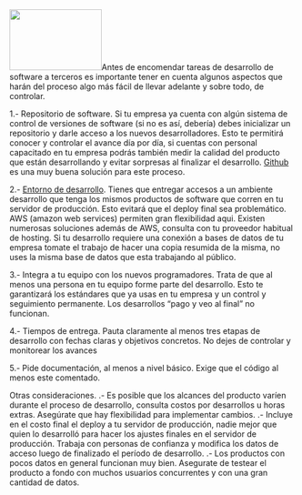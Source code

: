 <html><body><img class="alignleft" alt="" src="http://asesorensistemas.com.ar/myextras/uploads/files/dev2.jpg" width="162" height="107">Antes de encomendar tareas de desarrollo de software a terceros es importante tener en cuenta algunos aspectos que harán del proceso algo más fácil de llevar adelante y sobre todo, de controlar.

1.- Repositorio de software. Si tu empresa ya cuenta con algún sistema de control de versiones de software (si no es así, debería) debes inicializar un repositorio y darle acceso a los nuevos desarrolladores.
Esto te permitirá conocer y controlar el avance día por día, si cuentas con personal capacitado en tu empresa podrás también medir la calidad del producto que están desarrollando y evitar sorpresas al finalizar el desarrollo.
<a href="https://github.com/" target="_blank">Github</a> es una muy buena solución para este proceso.

2.- <a href="http://es.wikipedia.org/wiki/Entorno_de_pruebas_(inform%C3%A1tica)" target="_blank">Entorno de desarrollo</a>. Tienes que entregar accesos a un ambiente desarrollo que tenga los mismos productos de software que corren en tu servidor de producción. Esto evitará que el deploy final sea problemático. AWS (amazon web services) permiten gran flexibilidad aqui. Existen numerosas soluciones además de AWS, consulta con tu proveedor habitual de hosting.
Si tu desarrollo requiere una conexión a bases de datos de tu empresa tomate el trabajo de hacer una copia resumida de la misma, no uses la misma base de datos que esta trabajando al público.

3.- Integra a tu equipo con los nuevos programadores. Trata de que al menos una persona en tu equipo forme parte del desarrollo. Esto te garantizará los estándares que ya usas en tu empresa y un control y seguimiento permanente. Los desarrollos “pago y veo al final” no funcionan.

4.- Tiempos de entrega. Pauta claramente al menos tres etapas de desarrollo con fechas claras y objetivos concretos. No dejes de controlar y monitorear los avances

5.- Pide documentación, al menos a nivel básico. Exige que el código al menos este comentado.

Otras consideraciones.
.- Es posible que los alcances del producto varíen durante el proceso de desarrollo, consulta costos por desarrollos u horas extras. Asegúrate que hay flexibilidad para implementar cambios.
.- Incluye en el costo final el deploy a tu servidor de producción, nadie mejor que quien lo desarrolló para hacer los ajustes finales en el servidor de producción. Trabaja con personas de confianza y modifica los datos de acceso luego de finalizado el período de desarrollo.
.- Los productos con pocos datos en general funcionan muy bien. Asegurate de testear el producto a fondo con muchos usuarios concurrentes y con una gran cantidad de datos.</body></html>